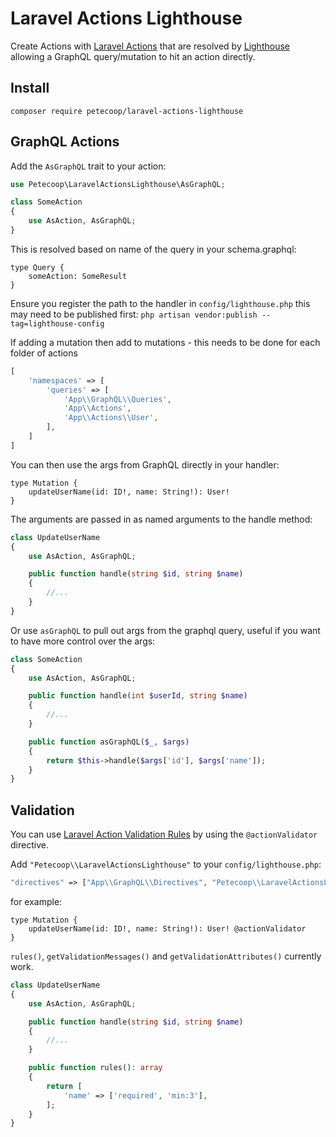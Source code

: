 # Laravel Actions Lighthouse

Create Actions with [Laravel Actions](https://laravelactions.com/) that are resolved by [Lighthouse](https://lighthouse-php.com/) allowing a GraphQL query/mutation to hit an action directly.

## Install

```
composer require petecoop/laravel-actions-lighthouse
```

## GraphQL Actions

Add the `AsGraphQL` trait to your action:

```php
use Petecoop\LaravelActionsLighthouse\AsGraphQL;

class SomeAction
{
    use AsAction, AsGraphQL;
}
```

This is resolved based on name of the query in your schema.graphql:

```gql
type Query {
    someAction: SomeResult
}
```

Ensure you register the path to the handler in `config/lighthouse.php` this may need to be published first: `php artisan vendor:publish --tag=lighthouse-config`

If adding a mutation then add to mutations - this needs to be done for each folder of actions

```php
[
    'namespaces' => [
        'queries' => [
            'App\\GraphQL\\Queries',
            'App\\Actions',
            'App\\Actions\\User',
        ],
    ]
]
```

You can then use the args from GraphQL directly in your handler:

```gql
type Mutation {
    updateUserName(id: ID!, name: String!): User!
}
```

The arguments are passed in as named arguments to the handle method:

```php
class UpdateUserName
{
    use AsAction, AsGraphQL;

    public function handle(string $id, string $name)
    {
        //...
    }
}
```

Or use `asGraphQL` to pull out args from the graphql query, useful if you want to have more control over the args:

```php
class SomeAction
{
    use AsAction, AsGraphQL;

    public function handle(int $userId, string $name)
    {
        //...
    }

    public function asGraphQL($_, $args)
    {
        return $this->handle($args['id'], $args['name']);
    }
}
```

## Validation

You can use [Laravel Action Validation Rules](https://laravelactions.com/2.x/add-validation-to-controllers.html#adding-validation-rules) by using the `@actionValidator` directive.

Add `"Petecoop\\LaravelActionsLighthouse"` to your `config/lighthouse.php`:

```php
"directives" => ["App\\GraphQL\\Directives", "Petecoop\\LaravelActionsLighthouse"],
```

for example:

```gql
type Mutation {
    updateUserName(id: ID!, name: String!): User! @actionValidator
}
```

`rules()`, `getValidationMessages()` and `getValidationAttributes()` currently work.

```php
class UpdateUserName
{
    use AsAction, AsGraphQL;

    public function handle(string $id, string $name)
    {
        //...
    }

    public function rules(): array
    {
        return [
            'name' => ['required', 'min:3'],
        ];
    }
}
```
